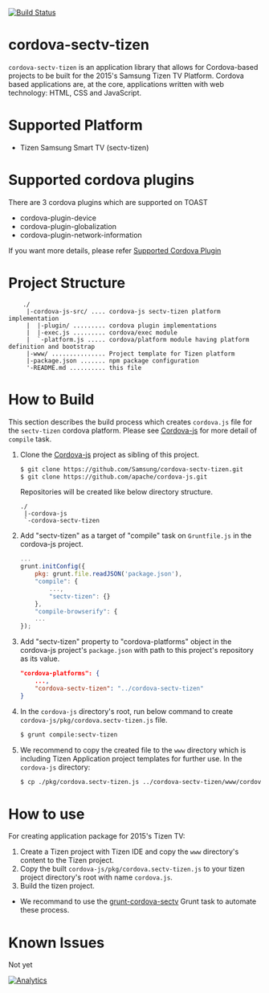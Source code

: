 [![Build Status](https://travis-ci.org/Samsung/cordova-sectv-tizen.svg?branch=master)](https://travis-ci.org/Samsung/cordova-sectv-tizen)

# cordova-sectv-tizen
`cordova-sectv-tizen` is an application library that allows for Cordova-based projects to be built for the 2015's Samsung Tizen TV Platform.
Cordova based applications are, at the core, applications written with web technology: HTML, CSS and JavaScript.

# Supported Platform
* Tizen Samsung Smart TV (sectv-tizen)

# Supported cordova plugins
There are 3 cordova plugins which are supported on TOAST
* cordova-plugin-device
* cordova-plugin-globalization
* cordova-plugin-network-information

If you want more details, please refer [Supported Cordova Plugin](https://github.com/Samsung/cordova-plugin-toast/wiki/supported-cordova-plugin)

# Project Structure
```
    ./
     |-cordova-js-src/ .... cordova-js sectv-tizen platform implementation
     |  |-plugin/ ......... cordova plugin implementations
     |  |-exec.js ......... cordova/exec module
     |  `-platform.js ..... cordova/platform module having platform definition and bootstrap
     |-www/ ............... Project template for Tizen platform
     |-package.json ....... npm package configuration
     '-README.md .......... this file
```

# How to Build
This section describes the build process which creates `cordova.js` file for the `sectv-tizen` cordova platform.
Please see [Cordova-js](http://github.com/apache/cordova-js) for more detail of `compile` task.

1. Clone the [Cordova-js](http://github.com/apache/cordova-js) project as sibling of this project.
    ```sh
    $ git clone https://github.com/Samsung/cordova-sectv-tizen.git
    $ git clone https://github.com/apache/cordova-js.git
    ```
    
    Repositories will be created like below directory structure.
    ```
    ./
     |-cordova-js
     `-cordova-sectv-tizen
    ```

2. Add "sectv-tizen" as a target of "compile" task on `Gruntfile.js` in the cordova-js project.
    ```js
    ...
    grunt.initConfig({
        pkg: grunt.file.readJSON('package.json'),
        "compile": {
            ...,
            "sectv-tizen": {}
        },
        "compile-browserify": {
        ...
    });
    ```

3. Add "sectv-tizen" property to "cordova-platforms" object in the cordova-js project's `package.json` with path to this project's repository as its value.
    ```JSON
    "cordova-platforms": {
        ...,
        "cordova-sectv-tizen": "../cordova-sectv-tizen"
    }
    ```

4. In the `cordova-js` directory's root, run below command to create `cordova-js/pkg/cordova.sectv-tizen.js` file.
    ```sh
    $ grunt compile:sectv-tizen
    ```

5. We recommend to copy the created file to the `www` directory which is including Tizen Application project templates for further use. In the `cordova-js` directory:
    ```sh
    $ cp ./pkg/cordova.sectv-tizen.js ../cordova-sectv-tizen/www/cordova.js
    ```

# How to use
For creating application package for 2015's Tizen TV:

1. Create a Tizen project with Tizen IDE and copy the `www` directory's content to the Tizen project.
2. Copy the built `cordova-js/pkg/cordova.sectv-tizen.js` to your tizen project directory's root with name `cordova.js`.
3. Build the tizen project.

* We recommand to use the [grunt-cordova-sectv](http://github.com/Samsung/grunt-cordova-sectv) Grunt task to automate these process.

# Known Issues
Not yet

[![Analytics](https://ga-beacon.appspot.com/UA-70262254-1/cordova-sectv-tizen/README)](https://github.com/igrigorik/ga-beacon)
